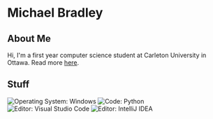 # Michael Bradley

## About Me

Hi, I'm a first year computer science student at Carleton University in Ottawa. Read more [here](https://MichaelMBradley.github.io/about/).

## Stuff

![Operating System: Windows](https://img.shields.io/badge/OS-Windows-informational?style=flat&logo=Windows&logoColor=white&color=blue)
![Code: Python](https://img.shields.io/badge/Code-Python-informational?style=flat&logo=Python&logoColor=white&color=blue)
![Editor: Visual Studio Code](https://img.shields.io/badge/Editor-VSCode-informational?style=flat&logo=Visual%20Studio%20Code&logoColor=white&color=blue)
![Editor: IntelliJ IDEA](https://img.shields.io/badge/Editor-IntelliJ%20IDEA-informational?style=flat&logo=IntelliJ%20IDEA&logoColor=white&color=blue)
